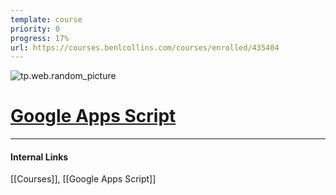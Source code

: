 ```yaml
---
template: course
priority: 0
progress: 17%
url: https://courses.benlcollins.com/courses/enrolled/435404
---
```

![tp.web.random_picture](https://images.unsplash.com/photo-1488188840666-e2308741a62f?crop=entropy&cs=tinysrgb&fit=crop&fm=jpg&h=300&ixid=MnwxfDB8MXxyYW5kb218MHx8bGFuZHNjYXBlLHdhdGVyLG1vdW50YWlufHx8fHx8MTY1NzQ4MzE3NQ&ixlib=rb-1.2.1&q=80&utm_campaign=api-credit&utm_medium=referral&utm_source=unsplash_source&w=900)

# [Google Apps Script](https://courses.benlcollins.com/courses/enrolled/435404)


---
#### Internal Links
[[Courses]], [[Google Apps Script]]